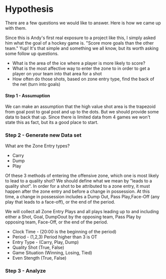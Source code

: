 # Hypothesis
 There are a few questions we would like to answer.  Here is how we came up with them.

 Since this is Andy's first real exposure to a project like this, I simply asked him what the goal of a hockey game is. "Score more goals than the other team."  Yup!  It's that simple and something we all know, but its worth asking some follow up questions.

 - What is the area of the ice where a player is more likely to score?
 - What is the most affective way to enter the zone to in order to get a player on your team into that area for a shot
 - How often do those shots, based on zone entry type, find the back of the net (turn into goals)
 

 #### Step 1 - Assumuption
 We can make an assumption that the high value shot area is the trapezoid from goal post to goal post and up to the dots.  But we should provide some data to back that up.  Since there is limited data from 4 games we won't state this as fact, but its a good place to start.

 ### Step 2 - Generate new Data set
 What are the Zone Entry types?
 - Carry
 - Dump
 - Play

 Of these 3 methods of entering the offensive zone, which one is most likely to lead to a quality shot?  We should define what we mean by "leads to a quality shot".
 In order for a shot to be attributed to a zone entry, it must happen after the zone entry and before a change in possession.  At this time, a change in possession includes a Dump Out, Pass Play,Face-Off (any play that leads to a face-off), or the end of the period.

 We will collect all Zone Entry Plays and all plays leading up to and including either a Shot, Goal, DumpOout by the opposing team, Pass Play by opposing team, Face-Off, or the end of the period.
- Clock Time - (20:00 is the beginning of the period)
- Period - (1,2,3) Period higher than 3 is OT
- Entry Type - (Carry, Play, Dump)
- Quality Shot (True, False)
- Game Situation (Winning, Losing, Tied)
- Even Stength (True, False)

### Step 3 - Analyze

